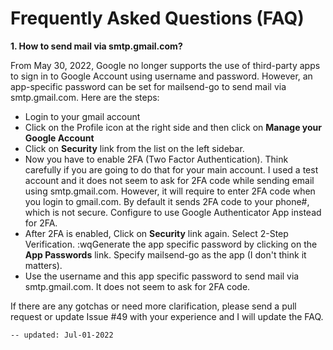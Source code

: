 # Frequently Asked Questions (FAQ)

**1. How to send mail via smtp.gmail.com?**

From May 30, 2022, Google no longer supports the use of third-party apps to sign in to Google Account using username and password. However, an app-specific password can be set for mailsend-go to send mail via smtp.gmail.com. Here are the steps:

- Login to your gmail account
- Click on the Profile icon at the right side and then click on **Manage your Google Account**
- Click on **Security** link from the list on the left sidebar.
- Now you have to enable 2FA (Two Factor Authentication). Think carefully if you are going to do that for your main account. I used a test account and it does not seem to ask for 2FA code while sending email using smtp.gmail.com. However, it will require to enter 2FA code when you login to gmail.com. By default it sends 2FA code to your phone#, which is not secure. Configure to use Google Authenticator App instead for 2FA.
- After 2FA is enabled, Click on **Security** link again. Select 2-Step Verification. :wqGenerate the app specific password by clicking on the **App Passwords** link. Specify mailsend-go as the app (I don't think it matters).
- Use the username and this app specific password to send mail via smtp.gmail.com. It does not seem to ask for 2FA code.

If there are any gotchas or need more clarification, please send a pull request or update Issue #49 with your experience and I will update the FAQ.

```
-- updated: Jul-01-2022
```
